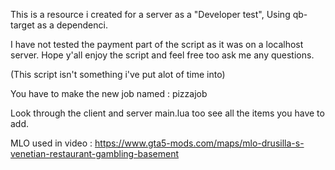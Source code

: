 This is a resource i created for a server as a "Developer test", Using qb-target as a dependenci.

I have not tested the payment part of the script as it was on a localhost server. 
Hope y'all enjoy the script and feel free too ask me any questions. 

(This script isn't something i've put alot of time into)



You have to make the new job named : pizzajob


Look through the client and server main.lua too see all the items you have to add.


MLO used in video : https://www.gta5-mods.com/maps/mlo-drusilla-s-venetian-restaurant-gambling-basement
